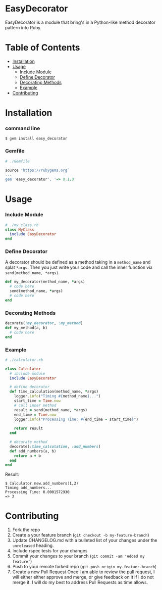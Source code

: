 # EasyDecorator

EasyDecorator is a module that bring's in a Python-like method decorator pattern into Ruby.

# Table of Contents

* [Installation](#installation)
* [Usage](#usage)
  * [Include Module](#include-module)
  * [Define Decorator](#define-decorator)
  * [Decorating Methods](#decorating-methods)
  * [Example](#example)
* [Contributing](#contributing)

# Installation
### command line
`$ gem install easy_decorator`

### Gemfile
```ruby
# ./Gemfile

source 'https://rubygems.org`
...
gem 'easy_decorator', '~> 0.1.0'
```
# Usage
### Include Module
```ruby
# ./my_class.rb
class MyClass
  include EasyDecorator
end
```
### Define Decorator
A decorator should be defined as a method taking in a `method_name` and splat `*args`. Then you just write your code and call the inner function via `send(method_name, *args)`.
```ruby
def my_decorator(method_name, *args)
  # code here
  send(method_name, *args)
  # code here
end
```
### Decorating Methods
```ruby
decorate(:my_decorator, :my_method)
def my_method(a, b)
  # code here
end
```

### Example
```ruby
# ./calculator.rb

class Calculator
  # include module
  include EasyDecorator

  # define decorator
  def time_calculation(method_name, *args)
    logger.info("Timing #{method_name}...")
    start_time = Time.now
    # call inner method
    result = send(method_name, *args)
    end_time = Time.now
    logger.info("Processing Time: #{end_time - start_time}")
  
    return result
  end

  # decorate method
  decorate(:time_calculation, :add_numbers)
  def add_numbers(a, b)
    return a + b
  end
end
```
Result:
```
$ Calculator.new.add_numbers(1,2)
Timing add_numbers...
Processing Time: 0.0001572930
=> 3
```

# Contributing
1. Fork the repo
2. Create a your feature branch (`git checkout -b my-feature-branch`)
3. Update CHANGELOG.md with a bulleted list of your changes under the `unreleased` heading.
4. Include rspec tests for your changes
5. Commit your changes to your branch (`git commit -am 'Added my feature'`)
6. Push to your remote forked repo (`git push origin my-featuer-branch`)
7. Create a new Pull Request
Once I am able to review the pull request, I will either either approve and merge, or give feedback on it if I do not merge it. I will do my best to address Pull Requests as time allows.
